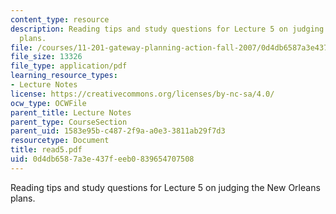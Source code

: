 ```yaml
---
content_type: resource
description: Reading tips and study questions for Lecture 5 on judging the New Orleans
  plans.
file: /courses/11-201-gateway-planning-action-fall-2007/0d4db6587a3e437feeb0839654707508_read5.pdf
file_size: 13326
file_type: application/pdf
learning_resource_types:
- Lecture Notes
license: https://creativecommons.org/licenses/by-nc-sa/4.0/
ocw_type: OCWFile
parent_title: Lecture Notes
parent_type: CourseSection
parent_uid: 1583e95b-c487-2f9a-a0e3-3811ab29f7d3
resourcetype: Document
title: read5.pdf
uid: 0d4db658-7a3e-437f-eeb0-839654707508
---
```

Reading tips and study questions for Lecture 5 on judging the New Orleans plans.